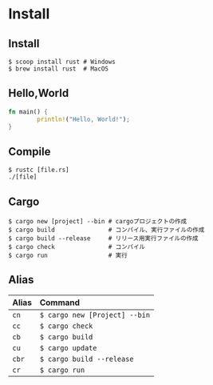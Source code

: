 # Install 

## Install

```shell
$ scoop install rust # Windows
$ brew install rust  # MacOS
```

## Hello,World

```rust
fn main() { 
        println!("Hello, World!");
}
```

## Compile

```shell
$ rustc [file.rs]
./[file]
```

## Cargo

```shell
$ cargo new [project] --bin # cargoプロジェクトの作成
$ cargo build               # コンパイル、実行ファイルの作成
$ cargo build --release     # リリース用実行ファイルの作成
$ cargo check               # コンパイル
$ cargo run                 # 実行
```

## Alias

|Alias|Command|
|:----|:------|
|`cn` |`$ cargo new [Project] --bin`|
|`cc` |`$ cargo check`|
|`cb` |`$ cargo build`|
|`cu` |`$ cargo update`|
|`cbr`|`$ cargo build --release`|
|`cr` |`$ cargo run`|
